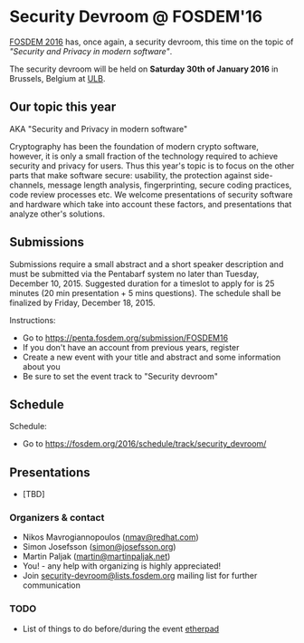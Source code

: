 # Security Devroom @ FOSDEM'16

[FOSDEM 2016](https://fosdem.org/2016/) has, once again, a security devroom, this time on the topic of _"Security and Privacy in modern software"_. 

The security devroom will be held on **Saturday 30th of January 2016** in Brussels, Belgium at [ULB](http://www.ulb.ac.be/).

## Our topic this year

AKA "Security and Privacy in modern software"

Cryptography has been the foundation of modern crypto software, however, it is only
a small fraction of the technology required to achieve security and privacy for users.
Thus this year's topic is to focus on the other parts that make software secure: usability,
the protection against side-channels, message length analysis, fingerprinting, secure
coding practices, code review processes etc. We welcome presentations of security software
and hardware which take into account these factors, and presentations that analyze other's
solutions.

## Submissions

Submissions require a small abstract and a short speaker description and must be submitted
via the Pentabarf system no later than Tuesday, December 10, 2015. Suggested duration for a
timeslot to apply for is 25 minutes (20 min presentation + 5 mins questions). The schedule
shall be finalized by Friday, December 18, 2015.

Instructions:

  * Go to https://penta.fosdem.org/submission/FOSDEM16
  * If you don't have an account from previous years, register
  * Create a new event with your title and abstract and some information about you
  * Be sure to set the event track to "Security devroom"

## Schedule

Schedule:

  - Go to https://fosdem.org/2016/schedule/track/security_devroom/

## Presentations

* [TBD]

### Organizers & contact

  * Nikos Mavrogiannopoulos (nmav@redhat.com)
  * Simon Josefsson (simon@josefsson.org)
  * Martin Paljak (martin@martinpaljak.net)
  * You! - any help with organizing is highly appreciated!
  * Join [security-devroom@lists.fosdem.org](https://lists.fosdem.org/listinfo/security-devroom) mailing list for further communication

### TODO
  * List of things to do before/during the event [etherpad](https://piratenpad.de/p/IAaXIfU1H89lL)
